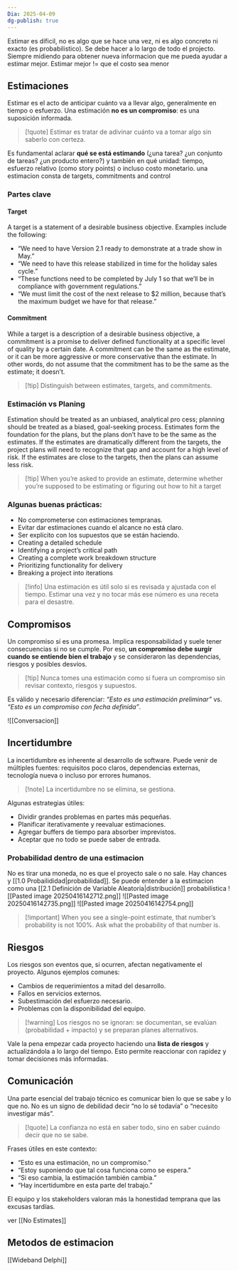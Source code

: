 ```yaml
---
Dia: 2025-04-09
dg-publish: true
---
```

Estimar es dificil, no es algo que se hace una vez, ni es algo concreto ni exacto (es probabilistico). Se debe hacer a lo largo de todo el projecto. Siempre midiendo para obtener nueva informacion que me pueda ayudar a estimar mejor. Estimar mejor != que el costo sea menor

## Estimaciones

Estimar es el acto de anticipar cuánto va a llevar algo, generalmente en tiempo o esfuerzo. Una estimación **no es un compromiso**: es una suposición informada. 

> [!quote] Estimar es tratar de adivinar cuánto va a tomar algo sin saberlo con certeza.

Es fundamental aclarar **qué se está estimando** (¿una tarea? ¿un conjunto de tareas? ¿un producto entero?) y también en qué unidad: tiempo, esfuerzo relativo (como story points) o incluso costo monetario.
una estimacion consta de targets, commitments and control 

### Partes clave
#### Target
A target is a statement of a desirable business objective. Examples include the 
following:
- “We need to have Version 2.1 ready to demonstrate at a trade show in May.”
- “We need to have this release stabilized in time for the holiday sales cycle.”
- “These functions need to be completed by July 1 so that we’ll be in compliance with government regulations.”
- “We must limit the cost of the next release to $2 million, because that’s the maximum budget we have for that release.”
#### Commitment
While a target is a description of a desirable business objective, a commitment is a promise to deliver defined functionality at a specific level of quality by a certain date.
A commitment can be the same as the estimate, or it can be more aggressive or more conservative than the estimate. In other words, do not assume that the commitment has to be the same as the estimate; it doesn’t.

>[!tip] Distinguish between estimates, targets, and commitments.

### Estimación vs Planing
Estimation should be treated as an unbiased, analytical pro cess; planning should be treated as a biased, goal-seeking process.
Estimates form the foundation for the plans, but the plans don’t have to be the same as the estimates. If the estimates are dramatically different from the targets, the project plans will need to recognize that gap and account for a high level of risk. If the estimates are close to the targets, then the plans can assume less risk.

>[!tip] When you’re asked to provide an estimate, determine whether you’re supposed to be estimating or figuring out how to hit a target
### Algunas buenas prácticas:
- No comprometerse con estimaciones tempranas.
- Evitar dar estimaciones cuando el alcance no está claro.
- Ser explícito con los supuestos que se están haciendo.
- Creating a detailed schedule
- Identifying a project’s critical path
- Creating a complete work breakdown structure
- Prioritizing functionality for delivery 
- Breaking a project into iterations

> [!info] Una estimación es útil solo si es revisada y ajustada con el tiempo. Estimar una vez y no tocar más ese número es una receta para el desastre.

## Compromisos

Un compromiso sí es una promesa. Implica responsabilidad y suele tener consecuencias si no se cumple. Por eso, **un compromiso debe surgir cuando se entiende bien el trabajo** y se consideraron las dependencias, riesgos y posibles desvíos.

> [!tip] Nunca tomes una estimación como si fuera un compromiso sin revisar contexto, riesgos y supuestos.

Es válido y necesario diferenciar: _“Esto es una estimación preliminar”_ vs. _“Esto es un compromiso con fecha definida”_.

![[Conversacion]]

## Incertidumbre

La incertidumbre es inherente al desarrollo de software. Puede venir de múltiples fuentes: requisitos poco claros, dependencias externas, tecnología nueva o incluso por errores humanos.

> [!note] La incertidumbre no se elimina, se gestiona.

Algunas estrategias útiles:
- Dividir grandes problemas en partes más pequeñas.
- Planificar iterativamente y reevaluar estimaciones.
- Agregar buffers de tiempo para absorber imprevistos.
- Aceptar que no todo se puede saber de entrada.
### Probabilidad dentro de una estimacion 
No es tirar una moneda, no es que el proyecto sale o no sale. Hay chances y [[1.0 Probailididad|probabilidad]]. Se puede entender a la estimacion como una [[2.1 Definición de Variable Aleatoria|distribución]] probabilistica
![[Pasted image 20250416142712.png]]
![[Pasted image 20250416142735.png]]
![[Pasted image 20250416142754.png]]
>[!important] When you see a single-point estimate, that number’s probability is not 100%. Ask what the probability of that number is.
## Riesgos

Los riesgos son eventos que, si ocurren, afectan negativamente el proyecto. Algunos ejemplos comunes:

- Cambios de requerimientos a mitad del desarrollo.
- Fallos en servicios externos.
- Subestimación del esfuerzo necesario.
- Problemas con la disponibilidad del equipo.

> [!warning] Los riesgos no se ignoran: se documentan, se evalúan (probabilidad + impacto) y se preparan planes alternativos.

Vale la pena empezar cada proyecto haciendo una **lista de riesgos** y actualizándola a lo largo del tiempo. Esto permite reaccionar con rapidez y tomar decisiones más informadas.

## Comunicación

Una parte esencial del trabajo técnico es comunicar bien lo que se sabe y lo que no. No es un signo de debilidad decir “no lo sé todavía” o “necesito investigar más”.

> [!quote] La confianza no está en saber todo, sino en saber cuándo decir que no se sabe.

Frases útiles en este contexto:
- “Esto es una estimación, no un compromiso.”
- “Estoy suponiendo que tal cosa funciona como se espera.”
- “Si eso cambia, la estimación también cambia.”
- “Hay incertidumbre en esta parte del trabajo.”

El equipo y los stakeholders valoran más la honestidad temprana que las excusas tardías.



ver [[No Estimates]]

## Metodos de estimacion 
[[Wideband Delphi]]
